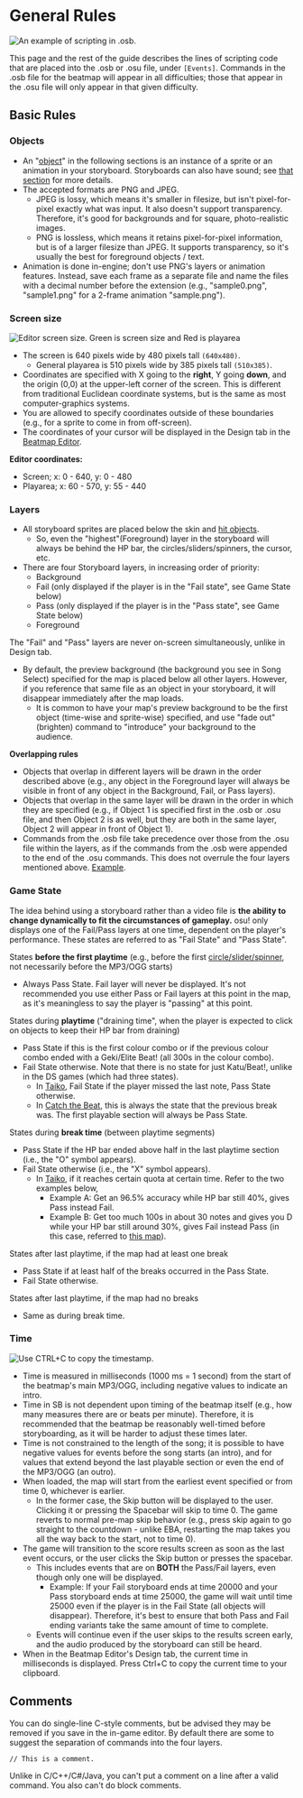 General Rules
================

![An example of scripting in .osb.](SBS_Base.jpg "An example of scripting in .osb.")

 This page and the rest of the guide describes the lines of scripting code that are placed into the .osb or .osu file, under `[Events]`. Commands in the .osb file for the beatmap will appear in all difficulties; those that appear in the .osu file will only appear in that given difficulty.

Basic Rules
-----------

### Objects

-   An "[object](/wiki/Storyboard_Scripting/Objects)" in the following sections is an instance of a sprite or an animation in your storyboard. Storyboards can also have sound; see [that section](/wiki/Storyboard_Scripting/Audio) for more details.
-   The accepted formats are PNG and JPEG.
    -   JPEG is lossy, which means it's smaller in filesize, but isn't pixel-for-pixel exactly what was input. It also doesn't support transparency. Therefore, it's good for backgrounds and for square, photo-realistic images.
    -   PNG is lossless, which means it retains pixel-for-pixel information, but is of a larger filesize than JPEG. It supports transparency, so it's usually the best for foreground objects / text.
-   Animation is done in-engine; don't use PNG's layers or animation features. Instead, save each frame as a separate file and name the files with a decimal number before the extension (e.g., "sample0.png", "sample1.png" for a 2-frame animation "sample.png").

### Screen size

![Editor screen size. Green is screen size and Red is playarea](SBS_SS.jpg "Editor screen size. Green is screen size and Red is playarea")

-   The screen is 640 pixels wide by 480 pixels tall `(640x480)`.
    -   General playarea is 510 pixels wide by 385 pixels tall `(510x385)`.
-   Coordinates are specified with X going to the **right**, Y going **down**, and the origin (0,0) at the upper-left corner of the screen. This is different from traditional Euclidean coordinate systems, but is the same as most computer-graphics systems.
-   You are allowed to specify coordinates outside of these boundaries (e.g., for a sprite to come in from off-screen).
-   The coordinates of your cursor will be displayed in the Design tab in the [Beatmap Editor](/wiki/Beatmap_Editor).

**Editor coordinates:**

-   Screen; x: 0 - 640, y: 0 - 480
-   Playarea; x: 60 - 570, y: 55 - 440

### Layers

-   All storyboard sprites are placed below the skin and [hit objects](/wiki/Hit_Objects).
    -   So, even the "highest"(Foreground) layer in the storyboard will always be behind the HP bar, the circles/sliders/spinners, the cursor, etc.
-   There are four Storyboard layers, in increasing order of priority:
    -   Background
    -   Fail (only displayed if the player is in the "Fail state", see Game State below)
    -   Pass (only displayed if the player is in the "Pass state", see Game State below)
    -   Foreground

The "Fail" and "Pass" layers are never on-screen simultaneously, unlike in Design tab.
-   By default, the preview background (the background you see in Song Select) specified for the map is placed below all other layers. However, if you reference that same file as an object in your storyboard, it will disappear immediately after the map loads.
    -   It is common to have your map's preview background to be the first object (time-wise and sprite-wise) specified, and use "fade out" (brighten) command to "introduce" your background to the audience.

**Overlapping rules**

-   Objects that overlap in different layers will be drawn in the order described above (e.g., any object in the Foreground layer will always be visible in front of any object in the Background, Fail, or Pass layers).
-   Objects that overlap in the same layer will be drawn in the order in which they are specified (e.g., if Object 1 is specified first in the .osb or .osu file, and then Object 2 is as well, but they are both in the same layer, Object 2 will appear in front of Object 1).
-   Commands from the .osb file take precedence over those from the .osu file within the layers, as if the commands from the .osb were appended to the end of the .osu commands. This does not overrule the four layers mentioned above. [Example](http://osu.ppy.sh/forum/viewtopic.php?p=469997#p469997).

### Game State

The idea behind using a storyboard rather than a video file is **the ability to change dynamically to fit the circumstances of gameplay.** osu! only displays one of the Fail/Pass layers at one time, dependent on the player's performance. These states are referred to as "Fail State" and "Pass State".

States **before the first playtime** (e.g., before the first [circle/slider/spinner](/wiki/Hit_Objects), not necessarily before the MP3/OGG starts)

-   Always Pass State. Fail layer will never be displayed. It's not recommended you use either Pass or Fail layers at this point in the map, as it's meaningless to say the player is "passing" at this point.

States during **playtime** ("draining time", when the player is expected to click on objects to keep their HP bar from draining)

-   Pass State if this is the first colour combo or if the previous colour combo ended with a Geki/Elite Beat! (all 300s in the colour combo).
-   Fail State otherwise. Note that there is no state for just Katu/Beat!, unlike in the DS games (which had three states).
    -   In [Taiko](/wiki/Game_Modes/osu!taiko), Fail State if the player missed the last note, Pass State otherwise.
    -   In [Catch the Beat](/wiki/Game_Modes/osu!catch), this is always the state that the previous break was. The first playable section will always be Pass State.

 States during **break time** (between playtime segments)

-   Pass State if the HP bar ended above half in the last playtime section (i.e., the "O" symbol appears).
-   Fail State otherwise (i.e., the "X" symbol appears).
    -   In [Taiko](/wiki/Game_Modes/osu!taiko), if it reaches certain quota at certain time. Refer to the two examples below,
        -   Example A: Get an 96.5% accuracy while HP bar still 40%, gives Pass instead Fail.
        -   Example B: Get too much 100s in about 30 notes and gives you D while your HP bar still around 30%, gives Fail instead Pass (in this case, referred to [this map](http://osu.ppy.sh/b/69556&m=1)).

 States after last playtime, if the map had at least one break

-   Pass State if at least half of the breaks occurred in the Pass State.
-   Fail State otherwise.

 States after last playtime, if the map had no breaks

-   Same as during break time.

### Time

![Use CTRL+C to copy the timestamp.](SBS_Time.jpg "Use CTRL+C to copy the timestamp.")

-   Time is measured in milliseconds (1000 ms = 1 second) from the start of the beatmap's main MP3/OGG, including negative values to indicate an intro.
-   Time in SB is not dependent upon timing of the beatmap itself (e.g., how many measures there are or beats per minute). Therefore, it is recommended that the beatmap be reasonably well-timed before storyboarding, as it will be harder to adjust these times later.
-   Time is not constrained to the length of the song; it is possible to have negative values for events before the song starts (an intro), and for values that extend beyond the last playable section or even the end of the MP3/OGG (an outro).
-   When loaded, the map will start from the earliest event specified or from time 0, whichever is earlier.
    -   In the former case, the Skip button will be displayed to the user. Clicking it or pressing the Spacebar will skip to time 0. The game reverts to normal pre-map skip behavior (e.g., press skip again to go straight to the countdown - unlike EBA, restarting the map takes you all the way back to the start, not to time 0).
-   The game will transition to the score results screen as soon as the last event occurs, or the user clicks the Skip button or presses the spacebar.
    -   This includes events that are on **BOTH** the Pass/Fail layers, even though only one will be displayed.
        -   Example: If your Fail storyboard ends at time 20000 and your Pass storyboard ends at time 25000, the game will wait until time 25000 even if the player is in the Fail State (all objects will disappear). Therefore, it's best to ensure that both Pass and Fail ending variants take the same amount of time to complete.
    -   Events will continue even if the user skips to the results screen early, and the audio produced by the storyboard can still be heard.
-   When in the Beatmap Editor's Design tab, the current time in milliseconds is displayed. Press Ctrl+C to copy the current time to your clipboard.

Comments
-----------

You can do single-line C-style comments, but be advised they may be removed if you save in the in-game editor. By default there are some to suggest the separation of commands into the four layers.

`// This is a comment.`

Unlike in C/C++/C#/Java, you can't put a comment on a line after a valid command. You also can't do block comments.
